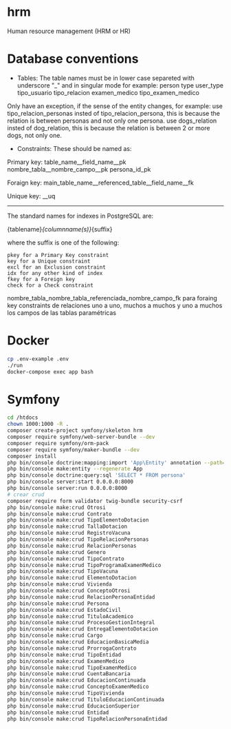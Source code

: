 # hrm
Human resource management (HRM or HR)

# Database conventions
- Tables:
The table names must be in lower case separeted with underscore "_" and in singular mode for example:
person
type
user_type
tipo_usuario
tipo_relacion
examen_medico
tipo_examen_medico

Only have an exception, if the sense of the entity changes, for example:
use tipo_relacion_personas insted of tipo_relacion_persona, this is because the relation is between personas and not only one persona.
use dogs_relation insted of dog_relation, this is because the relation is between 2 or more dogs, not only one.

- Constraints:
These should be named as:

Primary key:
table_name__field_name__pk
nombre_tabla__nombre_campo__pk
persona_id_pk

Foraign key:
main_table_name__referenced_table__field_name__fk

Unique key:
__uq

------
The standard names for indexes in PostgreSQL are:

{tablename}_{columnname(s)}_{suffix}

where the suffix is one of the following:

    pkey for a Primary Key constraint
    key for a Unique constraint
    excl for an Exclusion constraint
    idx for any other kind of index
    fkey for a Foreign key
    check for a Check constraint


nombre_tabla_nombre_tabla_referenciada_nombre_campo_fk para foraing key
constraints de relaciones uno a uno, muchos a muchos y uno a muchos
los campos de las tablas paramétricas

# Docker
```sh
cp .env-example .env
./run
docker-compose exec app bash
```

# Symfony
```sh
cd /htdocs
chown 1000:1000 -R .
composer create-project symfony/skeleton hrm
composer require symfony/web-server-bundle --dev
composer require symfony/orm-pack
composer require symfony/maker-bundle --dev
composer install
php bin/console doctrine:mapping:import 'App\Entity' annotation --path=src/Entity
php bin/console make:entity --regenerate App
php bin/console doctrine:query:sql 'SELECT * FROM persona'
php bin/console server:start 0.0.0.0:8000
php bin/console server:run 0.0.0.0:8000
# crear crud
composer require form validator twig-bundle security-csrf
php bin/console make:crud Otrosi
php bin/console make:crud Contrato
php bin/console make:crud TipoElementoDotacion
php bin/console make:crud TallaDotacion
php bin/console make:crud RegistroVacuna
php bin/console make:crud TipoRelacionPersonas
php bin/console make:crud RelacionPersonas
php bin/console make:crud Genero
php bin/console make:crud TipoContrato
php bin/console make:crud TipoProgramaExamenMedico
php bin/console make:crud TipoVacuna
php bin/console make:crud ElementoDotacion
php bin/console make:crud Vivienda
php bin/console make:crud ConceptoOtrosi
php bin/console make:crud RelacionPersonaEntidad
php bin/console make:crud Persona
php bin/console make:crud EstadoCivil
php bin/console make:crud TituloAcademico
php bin/console make:crud ProcesoGestionIntegral
php bin/console make:crud EntregaElementoDotacion
php bin/console make:crud Cargo
php bin/console make:crud EducacionBasicaMedia
php bin/console make:crud ProrrogaContrato
php bin/console make:crud TipoEntidad
php bin/console make:crud ExamenMedico
php bin/console make:crud TipoExamenMedico
php bin/console make:crud CuentaBancaria
php bin/console make:crud EducacionContinuada
php bin/console make:crud ConceptoExamenMedico
php bin/console make:crud TipoVivienda
php bin/console make:crud TituloEducacionContinuada
php bin/console make:crud EducacionSuperior
php bin/console make:crud Entidad
php bin/console make:crud TipoRelacionPersonaEntidad
```